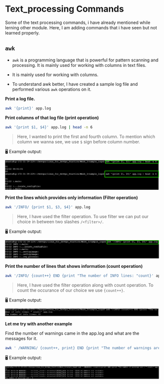 # Text_processing Commands

Some of the text processing commands, i have already mentioned while lerning other module. Here, I am adding commands that i have seen but not learned properly.

## `awk`

* `awk` is a programming language that is powerful for pattern scanning and processing. It is mainly used for working with columns in text files.

* It is mainly used for working with columns.

* To understand awk better, I have created a sample log file and performed various `awk` operations on it.

**Print a log file.**

```bash
awk '{print}' app.log
```

**Print columns of that log file (print operation)**

```bash
awk '{print $1, $4}' app.log | head -n 6
```
> Here, I wanted to print the first and fourth column. To mention which column we wanna see, we use `$` sign before column number.

🖥️ Example output:

![screenshot](https://github.com/vrjbhvsr/linux_for_DevOps_Practice/blob/main/Week_3/Screenshots/awk.png)


**Print the lines which provides only information (Filter operation)**

```bash
awk '/INFO/ {print $1, $3, $4}' app.log
```

> Here, I have used the filter operation. To use filter we can put our choice in between two slashes `/<filter>/`.

🖥️ Example output:

![screenshot](https://github.com/vrjbhvsr/linux_for_DevOps_Practice/blob/main/Week_3/Screenshots/awk1.png)


**Print the number of lines that shows information (count operation)**

```bash
awk '/INFO/ {count++} END {print "The number of INFO lines: "count}' app.log
```

> Here, I have used the filter operation along with count operation. To count the occurance of our choice  we use `{count++}`.

🖥️ Example output:

![screenshot](https://github.com/vrjbhvsr/linux_for_DevOps_Practice/blob/main/Week_3/Screenshots/awk2.png)

**Let me try with another example**

Find the number of warnings came in the app.log and what are the messages for it.

```bash
awk ' /WARNING/ {count++, print} END {print "The number of warnings are : " count}' app.log
```

🖥️ Example output:

![screenshot](https://github.com/vrjbhvsr/linux_for_DevOps_Practice/blob/main/Week_3/Screenshots/awk3.png)
